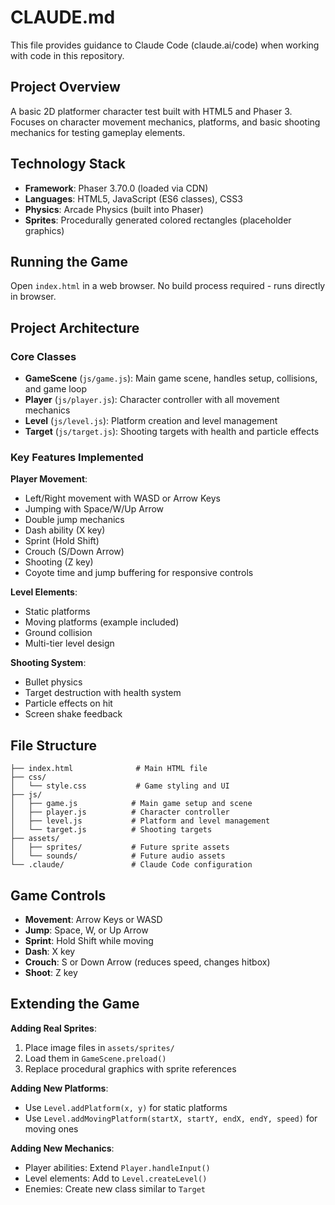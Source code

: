 # CLAUDE.md

This file provides guidance to Claude Code (claude.ai/code) when working with code in this repository.

## Project Overview

A basic 2D platformer character test built with HTML5 and Phaser 3. Focuses on character movement mechanics, platforms, and basic shooting mechanics for testing gameplay elements.

## Technology Stack

- **Framework**: Phaser 3.70.0 (loaded via CDN)
- **Languages**: HTML5, JavaScript (ES6 classes), CSS3
- **Physics**: Arcade Physics (built into Phaser)
- **Sprites**: Procedurally generated colored rectangles (placeholder graphics)

## Running the Game

Open `index.html` in a web browser. No build process required - runs directly in browser.

## Project Architecture

### Core Classes

- **GameScene** (`js/game.js`): Main game scene, handles setup, collisions, and game loop
- **Player** (`js/player.js`): Character controller with all movement mechanics
- **Level** (`js/level.js`): Platform creation and level management
- **Target** (`js/target.js`): Shooting targets with health and particle effects

### Key Features Implemented

**Player Movement**:
- Left/Right movement with WASD or Arrow Keys
- Jumping with Space/W/Up Arrow
- Double jump mechanics
- Dash ability (X key)
- Sprint (Hold Shift)
- Crouch (S/Down Arrow)
- Shooting (Z key)
- Coyote time and jump buffering for responsive controls

**Level Elements**:
- Static platforms
- Moving platforms (example included)
- Ground collision
- Multi-tier level design

**Shooting System**:
- Bullet physics
- Target destruction with health system
- Particle effects on hit
- Screen shake feedback

## File Structure

```
├── index.html              # Main HTML file
├── css/
│   └── style.css           # Game styling and UI
├── js/
│   ├── game.js            # Main game setup and scene
│   ├── player.js          # Character controller
│   ├── level.js           # Platform and level management  
│   └── target.js          # Shooting targets
├── assets/
│   ├── sprites/           # Future sprite assets
│   └── sounds/            # Future audio assets
└── .claude/               # Claude Code configuration
```

## Game Controls

- **Movement**: Arrow Keys or WASD
- **Jump**: Space, W, or Up Arrow  
- **Sprint**: Hold Shift while moving
- **Dash**: X key
- **Crouch**: S or Down Arrow (reduces speed, changes hitbox)
- **Shoot**: Z key

## Extending the Game

**Adding Real Sprites**:
1. Place image files in `assets/sprites/`
2. Load them in `GameScene.preload()`
3. Replace procedural graphics with sprite references

**Adding New Platforms**:
- Use `Level.addPlatform(x, y)` for static platforms
- Use `Level.addMovingPlatform(startX, startY, endX, endY, speed)` for moving ones

**Adding New Mechanics**:
- Player abilities: Extend `Player.handleInput()` 
- Level elements: Add to `Level.createLevel()`
- Enemies: Create new class similar to `Target`